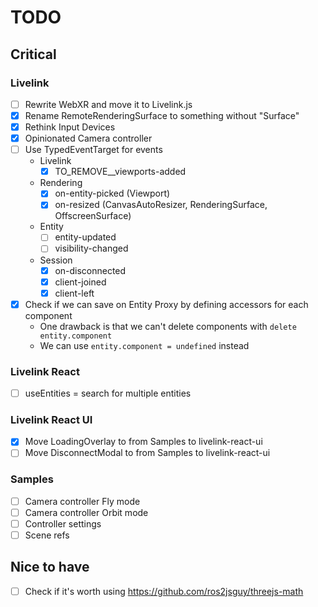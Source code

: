 # TODO

## Critical

### Livelink

- [ ] Rewrite WebXR and move it to Livelink.js
- [x] Rename RemoteRenderingSurface to something without "Surface"
- [x] Rethink Input Devices
- [x] Opinionated Camera controller
- [ ] Use TypedEventTarget for events
    - Livelink
        - [x] TO_REMOVE\_\_viewports-added
    - Rendering
        - [x] on-entity-picked (Viewport)
        - [x] on-resized (CanvasAutoResizer, RenderingSurface, OffscreenSurface)
    - Entity
        - [ ] entity-updated
        - [ ] visibility-changed
    - Session
        - [x] on-disconnected
        - [x] client-joined
        - [x] client-left
- [x] Check if we can save on Entity Proxy by defining accessors for each component
    - One drawback is that we can't delete components with `delete entity.component`
    - We can use `entity.component = undefined` instead

### Livelink React

- [ ] useEntities = search for multiple entities

### Livelink React UI

- [x] Move LoadingOverlay to from Samples to livelink-react-ui
- [ ] Move DisconnectModal to from Samples to livelink-react-ui

### Samples

- [ ] Camera controller Fly mode
- [ ] Camera controller Orbit mode
- [ ] Controller settings
- [ ] Scene refs

## Nice to have

- [ ] Check if it's worth using https://github.com/ros2jsguy/threejs-math
